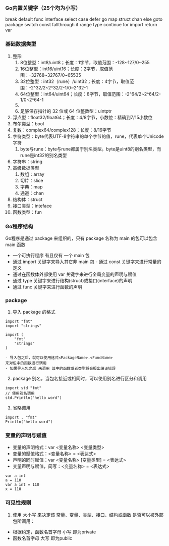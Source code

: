 ### Go内置关键字（25个均为小写）
break        default           func         interface          select
case         defer             go           map                struct
chan         else              goto         package            switch
const        fallthrough       if           range              type
continue     for               import       return             var 

### 基础数据类型
1. 整形
    1. 8位整型：int8/uint8；长度：1字节，取值范围：-128~127/0~255
    2. 16位整型：int16/uint16；长度：2字节，取值范围：-32768~32767/0~65535
    3. 32位整型：int32（rune）/uint32；长度：4字节，取值范围：-2^32/2~2^32/2-1/0~2^32-1
    4. 64位整型：int64/uint64；长度：8字节，取值范围：-2^64/2~2^64/2-1/0~2^64-1
    5. 
    6. 足够保存指针的 32 位或 64 位整数型：uintptr
2. 浮点型：float32/float64；长度：4/8字节，小数位：精确到7/15小数位
3. 布尔类型：bool
4. 复数：complex64/complex128；长度：8/16字节
5. 字符类型：byte代表UTF-8字符串的单个字节的值，rune，代表单个Unicode字符
    1. byte与rune：byte与rune都属于别名类型。byte是uint8的别名类型，而rune是int32的别名类型
6. 字符串：string
4. 高级数据类型
    1. 数组：array
    2. 切片：slice
    3. 字典：map
    4. 通道：chan
5. 结构体：struct
6. 接口类型：inteface
7. 函数类型：fun

### Go程序结构
Go程序是通过 package 来组织的，只有 package 名称为 main 的包可以包含 main 函数
- 一个可执行程序 有且仅有 一个 main 包 
- 通过 import 关键字来导入其它非 main 包 - 通过 const 关键字来进行常量的定义
- 通过在函数体外部使用 var 关键字来进行全局变量的声明与赋值
- 通过 type 关键字来进行结构(struct)或接口(interface)的声明
- 通过 func 关键字来进行函数的声明

### package
1. 导入 package 的格式
```
import "fmt"
import "strings"
```
```
import (
    "fmt"
    "strings"
)
```
    - 导入包之后，就可以使用格式<PackageName>.<FuncName>
    来对包中的函数进行调用
    - 如果导入包之后 未调用 其中的函数或者类型将会报出编译错误
2. package 别名，当包名接近或相同时，可以使用别名进行区分和调用
```
import std "fmt"
// 使用别名调用
std.Println("hello word")
```
3. 省略调用
```
import . "fmt"
Println("hello word")
```

### 变量的声明与赋值
- 变量的声明格式：var <变量名称> <变量类型>
- 变量的赋值格式：<变量名称> = <表达式> 
- 声明的同时赋值：var <变量名称> [变量类型] = <表达式>
- 变量声明与赋值，简写：<变量名称> = <表达式>
```
var a int
a = 110
var a int = 110
x = 110
```

### 可见性规则
1. 使用 大小写 来决定该 常量、变量、类型、接口、结构或函数 是否可以被外部包所调用：
 - 根据约定，函数名首字母 小写 即为private
 - 函数名首字母 大写 即为public